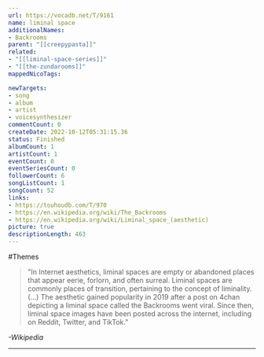 ```yaml
---
url: https://vocadb.net/T/9161
name: liminal space
additionalNames: 
- Backrooms
parent: "[[creepypasta]]"
related:
- "[[liminal-space-series]]"
- "[[the-zundarooms]]"
mappedNicoTags:

newTargets:
- song
- album
- artist
- voicesynthesizer
commentCount: 0
createDate: 2022-10-12T05:31:15.36
status: Finished
albumCount: 1
artistCount: 1
eventCount: 0
eventSeriesCount: 0
followerCount: 6
songListCount: 1
songCount: 52
links: 
- https://touhoudb.com/T/970
- https://en.wikipedia.org/wiki/The_Backrooms
- https://en.wikipedia.org/wiki/Liminal_space_(aesthetic)
picture: true
descriptionLength: 463
---
```


#Themes

>"In Internet aesthetics, liminal spaces are empty or abandoned places that appear eerie, forlorn, and often surreal. Liminal spaces are commonly places of transition, pertaining to the concept of liminality.
(...)
The aesthetic gained popularity in 2019 after a post on 4chan depicting a liminal space called the Backrooms went viral. Since then, liminal space images have been posted across the internet, including on Reddit, Twitter, and TikTok."

*-Wikipedia*

---

